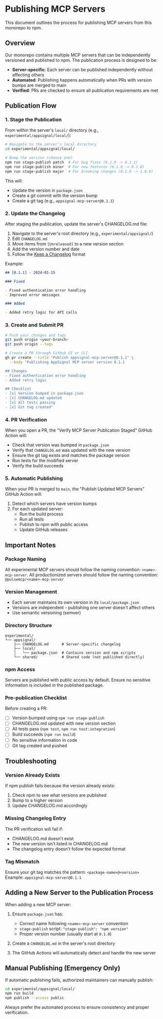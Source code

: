 # Publishing MCP Servers

This document outlines the process for publishing MCP servers from this monorepo to npm.

## Overview

Our monorepo contains multiple MCP servers that can be independently versioned and published to npm. The publication process is designed to be:

- **Server-specific**: Each server can be published independently without affecting others
- **Automated**: Publishing happens automatically when PRs with version bumps are merged to main
- **Verified**: PRs are checked to ensure all publication requirements are met

## Publication Flow

### 1. Stage the Publication

From within the server's `local/` directory (e.g., `experimental/appsignal/local/`):

```bash
# Navigate to the server's local directory
cd experimental/appsignal/local/

# Bump the version (choose one)
npm run stage-publish patch  # For bug fixes (0.1.0 -> 0.1.1)
npm run stage-publish minor  # For new features (0.1.0 -> 0.2.0)
npm run stage-publish major  # For breaking changes (0.1.0 -> 1.0.0)
```

This will:

- Update the version in `package.json`
- Create a git commit with the version bump
- Create a git tag (e.g., `appsignal-mcp-server@0.1.1`)

### 2. Update the Changelog

After staging the publication, update the server's CHANGELOG.md file:

1. Navigate to the server's root directory (e.g., `experimental/appsignal/`)
2. Edit `CHANGELOG.md`
3. Move items from `[Unreleased]` to a new version section
4. Add the version number and date
5. Follow the [Keep a Changelog](https://keepachangelog.com) format

Example:

```markdown
## [0.1.1] - 2024-01-15

### Fixed

- Fixed authentication error handling
- Improved error messages

### Added

- Added retry logic for API calls
```

### 3. Create and Submit PR

```bash
# Push your changes and tags
git push origin <your-branch>
git push origin --tags

# Create a PR through GitHub UI or CLI
gh pr create --title "Publish appsignal-mcp-server@0.1.1" \
  --body "Publishing AppSignal MCP server version 0.1.1

## Changes
- Fixed authentication error handling
- Added retry logic

## Checklist
- [x] Version bumped in package.json
- [x] CHANGELOG.md updated
- [x] All tests passing
- [x] Git tag created"
```

### 4. PR Verification

When you open a PR, the "Verify MCP Server Publication Staged" GitHub Action will:

- Check that version was bumped in `package.json`
- Verify that `CHANGELOG.md` was updated with the new version
- Ensure the git tag exists and matches the package version
- Run tests for the modified server
- Verify the build succeeds

### 5. Automatic Publishing

When your PR is merged to `main`, the "Publish Updated MCP Servers" GitHub Action will:

1. Detect which servers have version bumps
2. For each updated server:
   - Run the build process
   - Run all tests
   - Publish to npm with public access
   - Update GitHub releases

## Important Notes

### Package Naming

All experimental MCP servers should follow the naming convention: `<name>-mcp-server`. All productionized servers should follow the naming convention: `@pulsemcp/<name>-mcp-server`

### Version Management

- Each server maintains its own version in its `local/package.json`
- Versions are independent - publishing one server doesn't affect others
- Use semantic versioning (semver)

### Directory Structure

```
experimental/
└── appsignal/
    ├── CHANGELOG.md      # Server-specific changelog
    ├── local/
    │   └── package.json  # Contains version and npm scripts
    └── shared/           # Shared code (not published directly)
```

### npm Access

Servers are published with public access by default. Ensure no sensitive information is included in the published package.

### Pre-publication Checklist

Before creating a PR:

- [ ] Version bumped using `npm run stage-publish`
- [ ] CHANGELOG.md updated with new version section
- [ ] All tests pass (`npm test`, `npm run test:integration`)
- [ ] Build succeeds (`npm run build`)
- [ ] No sensitive information in code
- [ ] Git tag created and pushed

## Troubleshooting

### Version Already Exists

If npm publish fails because the version already exists:

1. Check npm to see what versions are published
2. Bump to a higher version
3. Update CHANGELOG.md accordingly

### Missing Changelog Entry

The PR verification will fail if:

- CHANGELOG.md doesn't exist
- The new version isn't listed in CHANGELOG.md
- The changelog entry doesn't follow the expected format

### Tag Mismatch

Ensure your git tag matches the pattern: `<package-name>@<version>`
Example: `appsignal-mcp-server@0.1.1`

## Adding a New Server to the Publication Process

When adding a new MCP server:

1. Ensure `package.json` has:
   - Correct name following `<name>-mcp-server` convention
   - `stage-publish` script: `"stage-publish": "npm version"`
   - Proper version number (usually start at `0.1.0`)

2. Create a `CHANGELOG.md` in the server's root directory

3. The GitHub Actions will automatically detect and handle the new server

## Manual Publishing (Emergency Only)

If automatic publishing fails, authorized maintainers can manually publish:

```bash
cd experimental/appsignal/local/
npm run build
npm publish --access public
```

Always prefer the automated process to ensure consistency and proper verification.

